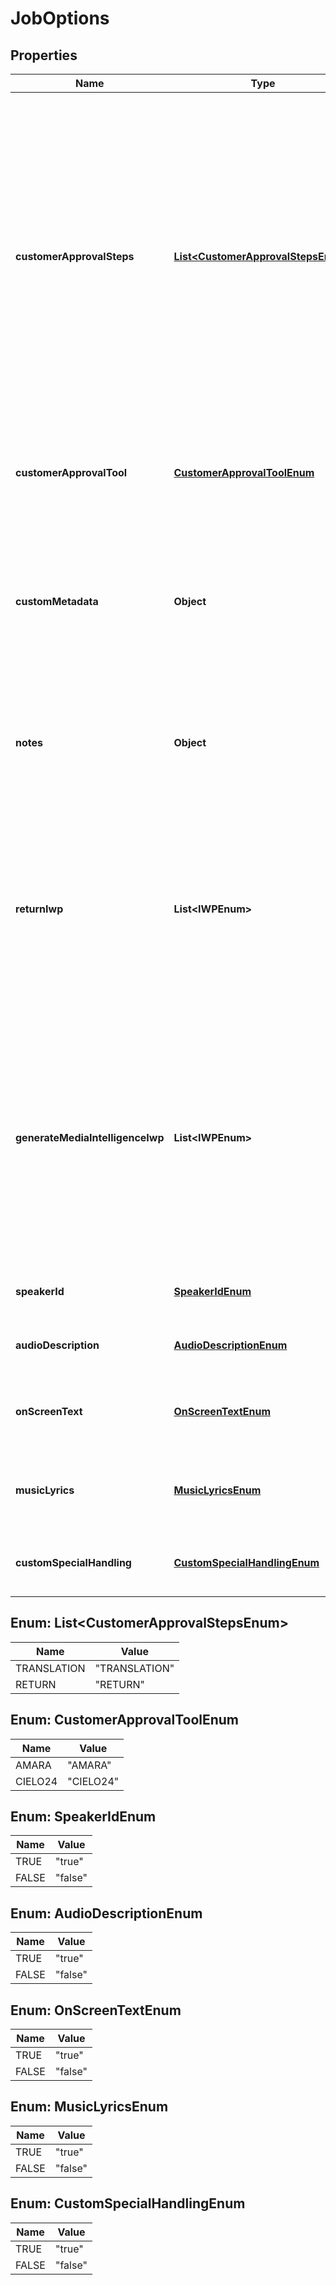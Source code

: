 

# JobOptions


## Properties

| Name | Type | Description | Notes |
|------------ | ------------- | ------------- | -------------|
|**customerApprovalSteps** | [**List&lt;CustomerApprovalStepsEnum&gt;**](#List&lt;CustomerApprovalStepsEnum&gt;) | Requires your approval of a job at specified points in the workflow. When the job is ready for approval you will be emailed a link that will take you to a web based tool you can use to view, edit and approve the job. You may request approval at two points in the workflow: before translation and before the job is returned. |  [optional] |
|**customerApprovalTool** | [**CustomerApprovalToolEnum**](#CustomerApprovalToolEnum) | Determines which web based tool to use for viewing, editing and approving jobs. |  [optional] |
|**customMetadata** | **Object** | A JSON dictionary of key value pairs. These will be used as substitution strings when building the callback URL and custom DFXP caption header. |  [optional] |
|**notes** | **Object** | Allows you to provide text that will be displayed to the transcriber when the job is processed. An HTML included will be escaped. |  [optional] |
|**returnIwp** | **List&lt;IWPEnum&gt;** | Allows you to receive additional callbacks when interim versions of the job are completed. If you specified a callback_url, then a callback will sent for FINAL regardless of the value of this option. |  [optional] |
|**generateMediaIntelligenceIwp** | **List&lt;IWPEnum&gt;** | Requests that media intelligence be generated for the specified interim/final versions of the transcript. Media intelligence data is added to the ElementList and can be retrieve using the get_elementlist API call. See [ElementList](https://cielo24.readthedocs.io/en/latest/output_formats/elementlist.html#media-intelligence-label) for details. |  [optional] |
|**speakerId** | [**SpeakerIdEnum**](#SpeakerIdEnum) | Requests that speaker names be identified. |  [optional] |
|**audioDescription** | [**AudioDescriptionEnum**](#AudioDescriptionEnum) | Requests that all noises and sounds be identified. |  [optional] |
|**onScreenText** | [**OnScreenTextEnum**](#OnScreenTextEnum) | Requests that any text that appears in the media be added to the transcription. |  [optional] |
|**musicLyrics** | [**MusicLyricsEnum**](#MusicLyricsEnum) | Requests that lyrics to songs be transcribed instead of labeled [MUSIC]. |  [optional] |
|**customSpecialHandling** | [**CustomSpecialHandlingEnum**](#CustomSpecialHandlingEnum) | Requests that transcribers follow submitted instruction set. |  [optional] |



## Enum: List&lt;CustomerApprovalStepsEnum&gt;

| Name | Value |
|---- | -----|
| TRANSLATION | &quot;TRANSLATION&quot; |
| RETURN | &quot;RETURN&quot; |



## Enum: CustomerApprovalToolEnum

| Name | Value |
|---- | -----|
| AMARA | &quot;AMARA&quot; |
| CIELO24 | &quot;CIELO24&quot; |



## Enum: SpeakerIdEnum

| Name | Value |
|---- | -----|
| TRUE | &quot;true&quot; |
| FALSE | &quot;false&quot; |



## Enum: AudioDescriptionEnum

| Name | Value |
|---- | -----|
| TRUE | &quot;true&quot; |
| FALSE | &quot;false&quot; |



## Enum: OnScreenTextEnum

| Name | Value |
|---- | -----|
| TRUE | &quot;true&quot; |
| FALSE | &quot;false&quot; |



## Enum: MusicLyricsEnum

| Name | Value |
|---- | -----|
| TRUE | &quot;true&quot; |
| FALSE | &quot;false&quot; |



## Enum: CustomSpecialHandlingEnum

| Name | Value |
|---- | -----|
| TRUE | &quot;true&quot; |
| FALSE | &quot;false&quot; |



